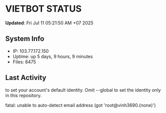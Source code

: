 # VIETBOT STATUS
**Updated**: Fri Jul 11 05:21:50 AM +07 2025

## System Info
- IP: 103.77.172.150
- Uptime: up 5 days, 9 hours, 9 minutes
- Files: 8475

## Last Activity

to set your account's default identity.
Omit --global to set the identity only in this repository.

fatal: unable to auto-detect email address (got 'root@vinh3690.(none)')
